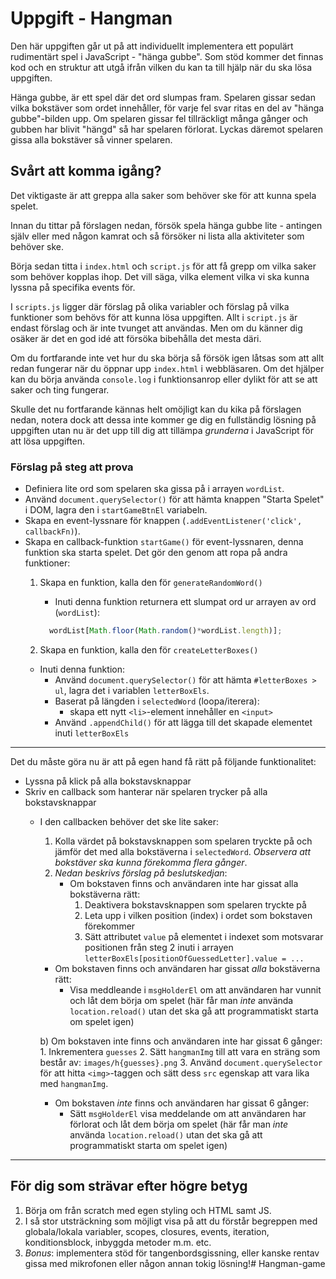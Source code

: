 
# Uppgift - Hangman

Den här uppgiften går ut på att individuellt implementera ett populärt rudimentärt spel i JavaScript - "hänga gubbe". Som stöd kommer det finnas kod och en struktur att utgå ifrån vilken du kan ta till hjälp när du ska lösa uppgiften.

Hänga gubbe, är ett spel där det ord slumpas fram. Spelaren gissar sedan vilka bokstäver som ordet innehåller, för varje fel svar ritas en del av "hänga gubbe"-bilden upp. Om spelaren gissar fel tillräckligt många gånger och gubben har blivit "hängd" så har spelaren förlorat. Lyckas däremot spelaren gissa alla bokstäver så vinner spelaren.

## Svårt att komma igång?
Det viktigaste är att greppa alla saker som behöver ske för att kunna spela spelet.

Innan du tittar på förslagen nedan, försök spela hänga gubbe lite - antingen själv eller med någon kamrat och så försöker ni lista alla aktiviteter som behöver ske.

Börja sedan titta i `index.html` och `script.js` för att få grepp om vilka saker som behöver kopplas ihop. Det vill säga, vilka element vilka vi ska kunna lyssna på specifika events för.

I `scripts.js` ligger där förslag på olika variabler och förslag på vilka funktioner som behövs för att kunna lösa uppgiften. Allt i `script.js` är endast förslag och är inte tvunget att användas. Men om du känner dig osäker är det en god idé att försöka bibehålla det mesta däri.

Om du fortfarande inte vet hur du ska börja så försök igen låtsas som att allt redan fungerar när du öppnar upp `index.html` i webbläsaren. Om det hjälper kan du börja använda `console.log` i funktionsanrop eller dylikt för att se att saker och ting fungerar.

Skulle det nu fortfarande kännas helt omöjligt kan du kika på förslagen nedan, notera dock att dessa inte kommer ge dig en fullständig lösning på uppgiften utan nu är det upp till dig att tillämpa _grunderna_ i JavaScript för att lösa uppgiften.

### Förslag på steg att prova

- Definiera lite ord som spelaren ska gissa på i arrayen `wordList`.
- Använd `document.querySelector()` för att hämta knappen "Starta Spelet" i DOM, lagra den i `startGameBtnEl` variabeln.
- Skapa en event-lyssnare för knappen (`.addEventListener('click', callbackFn)`).
- Skapa en callback-funktion `startGame()` för event-lyssnaren, denna funktion ska starta spelet. Det gör den genom att ropa på andra funktioner:
  1. Skapa en funktion, kalla den för `generateRandomWord()`
      - Inuti denna funktion returnera ett slumpat ord ur arrayen av ord (`wordList`):

      ```js
        wordList[Math.floor(Math.random()*wordList.length)];
      ```
  2. Skapa en funktion, kalla den för `createLetterBoxes()`
    - Inuti denna funktion:
      - Använd `document.querySelector()` för att hämta `#letterBoxes > ul`, lagra det i variablen `letterBoxEls`.
      - Baserat på längden i `selectedWord` (loopa/iterera):
        - skapa ett nytt `<li>`-element innehåller en `<input>`
      - Använd `.appendChild()` för att lägga till det skapade elementet inuti `letterBoxEls`
---

Det du måste göra nu är att på egen hand få rätt på följande funktionalitet:

- Lyssna på klick på alla bokstavsknappar
- Skriv en callback som hanterar när spelaren trycker på alla bokstavsknappar
  - I den callbacken behöver det ske lite saker:
    1. Kolla värdet på bokstavsknappen som spelaren tryckte på och jämför det med alla bokstäverna i `selectedWord`. _Observera att bokstäver ska kunna förekomma flera gånger_.
    2. _Nedan beskrivs förslag på beslutskedjan_:
        - Om bokstaven finns och användaren inte har gissat alla bokstäverna rätt:
          1. Deaktivera bokstavsknappen som spelaren tryckte på
          2. Leta upp i vilken position (index) i ordet som bokstaven förekommer
          3. Sätt attributet `value` på elementet i indexet som motsvarar positionen från steg 2 inuti i arrayen `letterBoxEls[positionOfGuessedLetter].value = ...`

      - Om bokstaven finns och användaren har gissat _alla_ bokstäverna rätt:
        - Visa meddleande i `msgHolderEl` om att användaren har vunnit och låt dem börja om spelet (här får man _inte_ använda `location.reload()` utan det ska gå att programmatiskt starta om spelet igen)

      b) Om bokstaven inte finns och användaren inte har gissat 6 gånger:
        1. Inkrementera `guesses`
        2. Sätt `hangmanImg` till att vara en sträng som består av:
          `images/h{guesses}.png`
        3. Använd `document.querySelector` för att hitta `<img>`-taggen och sätt dess `src` egenskap att vara lika med `hangmanImg`.

      - Om bokstaven _inte_ finns och användaren har gissat 6 gånger:
         - Sätt `msgHolderEl` visa meddelande om att användaren har förlorat och låt dem börja om spelet (här får man _inte_ använda `location.reload()` utan det ska gå att programmatiskt starta om spelet igen)

---

## För dig som strävar efter högre betyg

1. Börja om från scratch med egen styling och HTML samt JS.
2. I så stor utsträckning som möjligt visa på att du förstår begreppen med globala/lokala variabler, scopes, closures, events, iteration, konditionsblock, inbyggda metoder m.m. etc.
3. *Bonus*: implementera stöd för tangenbordsgissning, eller kanske rentav gissa med mikrofonen eller någon annan tokig lösning!# Hangman-game
